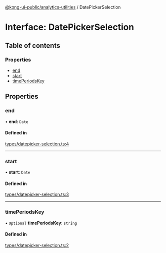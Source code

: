 [@kong-ui-public/analytics-utilities](../analytics-utils.md) / DatePickerSelection

# Interface: DatePickerSelection

## Table of contents

### Properties

- [end](DatePickerSelection.md#end)
- [start](DatePickerSelection.md#start)
- [timePeriodsKey](DatePickerSelection.md#timeperiodskey)

## Properties

### end

• **end**: `Date`

#### Defined in

[types/datepicker-selection.ts:4](https://github.com/Kong/public-ui-components/blob/main/packages/analytics/analytics-utilities/src/types/datepicker-selection.ts#L4)

___

### start

• **start**: `Date`

#### Defined in

[types/datepicker-selection.ts:3](https://github.com/Kong/public-ui-components/blob/main/packages/analytics/analytics-utilities/src/types/datepicker-selection.ts#L3)

___

### timePeriodsKey

• `Optional` **timePeriodsKey**: `string`

#### Defined in

[types/datepicker-selection.ts:2](https://github.com/Kong/public-ui-components/blob/main/packages/analytics/analytics-utilities/src/types/datepicker-selection.ts#L2)
